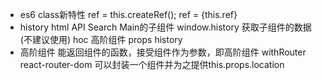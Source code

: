 - es6 class新特性
  ref = this.createRef();
  ref = {this.ref}
- history html API
  Search Main的子组件
  window.history 获取子组件的数据(不建议使用)
  hoc 高阶组件 props history
  <Route><Search /></Route>
- 高阶组件
  能返回组件的函数，接受组件作为参数，即高阶组件
  withRouter react-router-dom 可以封装一个组件并为之提供this.props.location